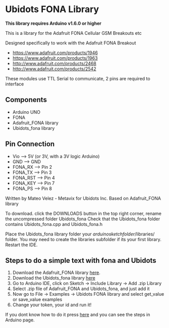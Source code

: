 # Ubidots FONA Library 

**This library requires Arduino v1.6.0 or higher**

This is a library for the Adafruit FONA Cellular GSM Breakouts etc

Designed specifically to work with the Adafruit FONA Breakout
  * https://www.adafruit.com/products/1946
  * https://www.adafruit.com/products/1963
  * http://www.adafruit.com/products/2468
  * http://www.adafruit.com/products/2542

These modules use TTL Serial to communicate, 2 pins are required to interface

## Components

* Arduino UNO
* FONA
* Adafruit_FONA library
* Ubidots_fona library

## Pin Connection

* Vio –> 5V (or 3V, with a 3V logic Arduino)
* GND –> GND
* FONA_RX –> Pin 2
* FONA_TX –> Pin 3
* FONA_RST –> Pin 4
* FONA_KEY –> Pin 7
* FONA_PS –> Pin 8


Written by Mateo Velez - Metavix for Ubidots Inc. Based on Adafruit_FONA library  

To download. click the DOWNLOADS button in the top right corner, rename the uncompressed folder Ubidots_fona Check that the Ubidots_fona folder contains Ubidots_fona.cpp and Ubidots_fona.h

Place the Ubidots_fona library folder your *arduinosketchfolder*/libraries/ folder. 
You may need to create the libraries subfolder if its your first library. Restart the IDE.

## Steps to do a simple text with fona and Ubidots

1. Download the Adafruit_FONA library [here](https://github.com/adafruit/Adafruit_FONA_Library/archive/1.3.0.zip).
2. Download the Ubidots_fona library [here](https://github.com/ubidots/ubidots-fona/archive/1.0.0.zip)
3. Go to Arduino IDE, click on Sketch -> Include Library -> Add .zip Library
4. Select .zip file of Adafruit_FONA and Ubidots_fona, and just add it
5. Now go to File -> Examples -> Ubidots FONA library and select get_value or save_value examples
6. Change your token, your id and run it!  

If you dont know how to do it press [here](https://www.arduino.cc/en/Guide/Libraries) and you can see the steps in Arduino page.

